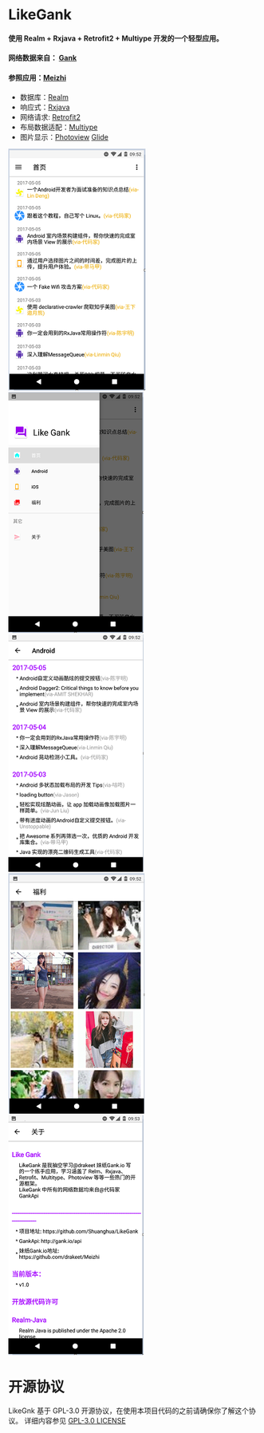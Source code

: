 # LikeGank
#### 使用 Realm + Rxjava + Retrofit2 + Multiype 开发的一个轻型应用。 
#### 网络数据来自： [Gank]( http://gank.io/ "Gank")
#### 参照应用：[Meizhi](https://github.com/drakeet/Meizhi "Meizhi")

- 数据库：[Realm](https://github.com/realm/realm-java "Realm") 
- 响应式：[Rxjava](https://github.com/ReactiveX/RxJava "Rxjava")
- 网络请求: [Retrofit2](https://github.com/square/retrofit "Retrofit2") 
- 布局数据适配：[Multiype](https://github.com/drakeet/MultiType "Multiype") 
- 图片显示：[Photoview](https://github.com/chrisbanes/PhotoView "Photoview") [Glide](https://github.com/bumptech/glide "Glide")

[![](https://github.com/Shuanghua/LikeGank/blob/master/art/1.png)](https://github.com/Shuanghua/LikeGank/blob/master/art/1.png)[![](https://github.com/Shuanghua/LikeGank/blob/master/art/2.png)](https://github.com/Shuanghua/LikeGank/blob/master/art/2.png)[![](https://github.com/Shuanghua/LikeGank/blob/master/art/3.png)](https://github.com/Shuanghua/LikeGank/blob/master/art/3.png)[![](https://github.com/Shuanghua/LikeGank/blob/master/art/4.png)](https://github.com/Shuanghua/LikeGank/blob/master/art/4.png)[![](https://github.com/Shuanghua/LikeGank/blob/master/art/5.png)](https://github.com/Shuanghua/LikeGank/blob/master/art/5.png)


# 开源协议
LikeGnk 基于 GPL-3.0 开源协议，在使用本项目代码的之前请确保你了解这个协议。 详细内容参见 [GPL-3.0 LICENSE](https://github.com/Shuanghua/LikeGank/blob/master/LICENSE "GPL-3.0 LICENSE")
